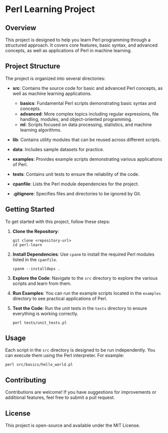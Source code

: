 # Perl Learning Project

## Overview
This project is designed to help you learn Perl programming through a structured approach. It covers core features, basic syntax, and advanced concepts, as well as applications of Perl in machine learning.

## Project Structure
The project is organized into several directories:

- **src**: Contains the source code for basic and advanced Perl concepts, as well as machine learning applications.
  - **basics**: Fundamental Perl scripts demonstrating basic syntax and concepts.
  - **advanced**: More complex topics including regular expressions, file handling, modules, and object-oriented programming.
  - **ml**: Scripts focused on data processing, statistics, and machine learning algorithms.

- **lib**: Contains utility modules that can be reused across different scripts.

- **data**: Includes sample datasets for practice.

- **examples**: Provides example scripts demonstrating various applications of Perl.

- **tests**: Contains unit tests to ensure the reliability of the code.

- **cpanfile**: Lists the Perl module dependencies for the project.

- **.gitignore**: Specifies files and directories to be ignored by Git.

## Getting Started
To get started with this project, follow these steps:

1. **Clone the Repository**: 
   ```
   git clone <repository-url>
   cd perl-learn
   ```

2. **Install Dependencies**: 
   Use `cpanm` to install the required Perl modules listed in the `cpanfile`.
   ```
   cpanm --installdeps .
   ```

3. **Explore the Code**: 
   Navigate to the `src` directory to explore the various scripts and learn from them.

4. **Run Examples**: 
   You can run the example scripts located in the `examples` directory to see practical applications of Perl.

5. **Test the Code**: 
   Run the unit tests in the `tests` directory to ensure everything is working correctly.
   ```
   perl tests/unit_tests.pl
   ```

## Usage
Each script in the `src` directory is designed to be run independently. You can execute them using the Perl interpreter. For example:
```
perl src/basics/hello_world.pl
```

## Contributing
Contributions are welcome! If you have suggestions for improvements or additional features, feel free to submit a pull request.

## License
This project is open-source and available under the MIT License.